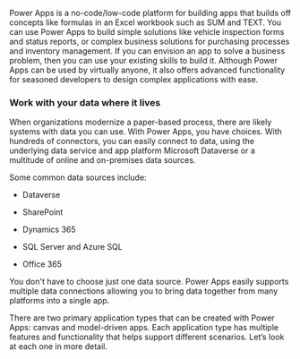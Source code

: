 
Power Apps is a no-code/low-code platform for building apps that builds off concepts like formulas in an Excel workbook such as SUM and TEXT. You can use Power Apps to build simple solutions like vehicle inspection forms and status reports, or complex business solutions for purchasing processes and inventory management. If you can envision an app to solve a business problem, then you can use your existing skills to build it. Although Power Apps can be used by virtually anyone, it also offers advanced functionality for seasoned developers to design complex applications with ease.

### Work with your data where it lives

When organizations modernize a paper-based process, there are likely systems with data you can use. With Power Apps, you have choices. With hundreds of connectors, you can easily connect to data, using the underlying data service and app platform Microsoft Dataverse or a multitude of online and on-premises data sources. 

Some common data sources include:

- Dataverse

- SharePoint

- Dynamics 365

- SQL Server and Azure SQL

- Office 365

You don't have to choose just one data source. Power Apps easily supports multiple data connections allowing you to bring data together from many platforms into a single app.

There are two primary application types that can be created with Power Apps: canvas and model-driven apps. Each application type has multiple features and functionality that helps support different scenarios. Let’s look at each one in more detail. 
